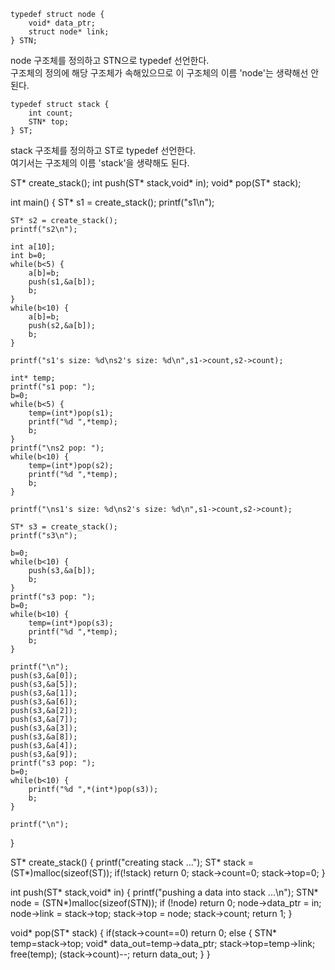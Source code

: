 ```
typedef struct node {
	void* data_ptr;
	struct node* link;
} STN;
```
node 구조체를 정의하고 STN으로 typedef 선언한다.<br>
구조체의 정의에 해당 구조체가 속해있으므로 이 구조체의 이름 'node'는 생략해선 안된다.
```
typedef struct stack {
	int count;
	STN* top;
} ST;
```
stack 구조체를 정의하고 ST로 typedef 선언한다.<br>
여기서는 구조체의 이름 'stack'을 생략해도 된다.

ST* create_stack();
int push(ST* stack,void* in);
void* pop(ST* stack);

int main() {
	ST* s1 = create_stack();
	printf("s1\n");
  
	ST* s2 = create_stack();
	printf("s2\n");
  
	int a[10];
	int b=0;
	while(b<5) {
		a[b]=b;
		push(s1,&a[b]);
		b;
	}	
	while(b<10) {
		a[b]=b;
		push(s2,&a[b]);
		b;
	}	
	
	printf("s1's size: %d\ns2's size: %d\n",s1->count,s2->count);
	
	int* temp;
	printf("s1 pop: ");
	b=0;
	while(b<5) {
		temp=(int*)pop(s1);
		printf("%d ",*temp);
		b;
	}	
	printf("\ns2 pop: ");
	while(b<10) {
		temp=(int*)pop(s2);
		printf("%d ",*temp);
		b;
	}	
  
	printf("\ns1's size: %d\ns2's size: %d\n",s1->count,s2->count);
	
	ST* s3 = create_stack();
	printf("s3\n");
  
	b=0;
	while(b<10) {
		push(s3,&a[b]);
		b;
	}
	printf("s3 pop: ");
	b=0;
	while(b<10) {
		temp=(int*)pop(s3);
		printf("%d ",*temp);
		b;
	}

	printf("\n");
	push(s3,&a[0]);
	push(s3,&a[5]);
	push(s3,&a[1]);
	push(s3,&a[6]);
	push(s3,&a[2]);
	push(s3,&a[7]);
	push(s3,&a[3]);
	push(s3,&a[8]);
	push(s3,&a[4]);
	push(s3,&a[9]);
	printf("s3 pop: ");
	b=0;
	while(b<10) {
		printf("%d ",*(int*)pop(s3));
		b;
	}

	printf("\n");
}


ST* create_stack() {
	printf("creating stack ...");
	ST* stack = (ST*)malloc(sizeof(ST));
	if(!stack)
		return 0;
	stack->count=0;
	stack->top=0;
}

int push(ST* stack,void* in) {
	printf("pushing a data into stack ...\n");
	STN* node = (STN*)malloc(sizeof(STN));
	if (!node)
		return 0;
	node->data_ptr = in;
	node->link = stack->top;
	stack->top = node;
	stack->count;
	return 1;
}

void* pop(ST* stack) {
	if(stack->count==0)
		return 0;
	else {
		STN* temp=stack->top;
		void* data_out=temp->data_ptr;
		stack->top=temp->link;
		free(temp);
		(stack->count)--;
		return data_out;
	}
}
